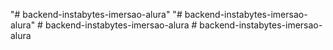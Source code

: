 "# backend-instabytes-imersao-alura" 
"# backend-instabytes-imersao-alura" 
#   b a c k e n d - i n s t a b y t e s - i m e r s a o - a l u r a  
 #   b a c k e n d - i n s t a b y t e s - i m e r s a o - a l u r a  
 